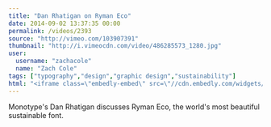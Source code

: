 ```yaml
---
title: "Dan Rhatigan on Ryman Eco"
date: 2014-09-02 13:37:35 00:00
permalink: /videos/2393
source: "http://vimeo.com/103907391"
thumbnail: "http://i.vimeocdn.com/video/486285573_1280.jpg"
user:
  username: "zachacole"
  name: "Zach Cole"
tags: ["typography","design","graphic design","sustainability"]
html: "<iframe class=\"embedly-embed\" src=\"//cdn.embedly.com/widgets/media.html?src=http%3A%2F%2Fplayer.vimeo.com%2Fvideo%2F103907391&wmode=transparent&src_secure=1&url=http%3A%2F%2Fvimeo.com%2F103907391&image=http%3A%2F%2Fi.vimeocdn.com%2Fvideo%2F486285573_1280.jpg&key=daaebf4d9cdd46779200162d0ca86e20&type=text%2Fhtml&schema=vimeo\" width=\"1280\" height=\"720\" scrolling=\"no\" frameborder=\"0\" allowfullscreen></iframe>"
---
```


Monotype's Dan Rhatigan discusses Ryman Eco, the world's most beautiful sustainable font.